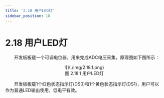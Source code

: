 ```yaml
---
title: '2.18 用户LED灯'
sidebar_position: 18
---
```


# 2.18 用户LED灯

&emsp;&emsp;开发板板载一个可调电位器，用来完成ADC电压采集，原理图如下图所示：

<center>
![](./img/2.18.1.png)<br />
图 2.18.1 用户LED灯
</center>

&emsp;&emsp;开发板板载1个红色状态指示灯(DS0)和1个黄色状态指示灯(DS1)，用户可以作为普通LED输出使用，低电平有效。


